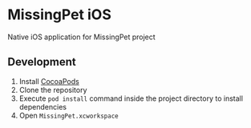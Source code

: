 # MissingPet iOS

Native iOS application for MissingPet project

## Development

1. Install [CocoaPods][pod]
2. Clone the repository
3. Execute `pod install` command inside the project directory to install
   dependencies
4. Open `MissingPet.xcworkspace`

<!-- Links -->
[pod]: https://cocoapods.org
